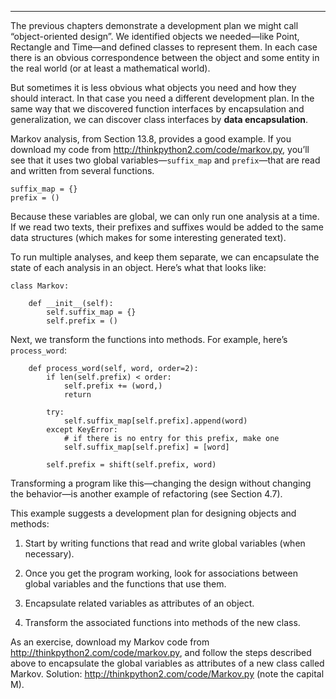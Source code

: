 ------------------

The previous chapters demonstrate a development plan we might call “object-oriented design”. We identified objects we needed—like <span>Point</span>, <span>Rectangle</span> and <span>Time</span>—and defined classes to represent them. In each case there is an obvious correspondence between the object and some entity in the real world (or at least a mathematical world).

But sometimes it is less obvious what objects you need and how they should interact. In that case you need a different development plan. In the same way that we discovered function interfaces by encapsulation and generalization, we can discover class interfaces by <span>**data encapsulation**</span>.

Markov analysis, from Section 13.8, provides a good example. If you download my code from <http://thinkpython2.com/code/markov.py>, you’ll see that it uses two global variables—`suffix_map` and `prefix`—that are read and written from several functions.

    suffix_map = {}        
    prefix = ()            

Because these variables are global, we can only run one analysis at a time. If we read two texts, their prefixes and suffixes would be added to the same data structures (which makes for some interesting generated text).

To run multiple analyses, and keep them separate, we can encapsulate the state of each analysis in an object. Here’s what that looks like:

    class Markov:

        def __init__(self):
            self.suffix_map = {}
            self.prefix = ()    

Next, we transform the functions into methods. For example, here’s `process_word`:

        def process_word(self, word, order=2):
            if len(self.prefix) < order:
                self.prefix += (word,)
                return

            try:
                self.suffix_map[self.prefix].append(word)
            except KeyError:
                # if there is no entry for this prefix, make one
                self.suffix_map[self.prefix] = [word]

            self.prefix = shift(self.prefix, word)        

Transforming a program like this—changing the design without changing the behavior—is another example of refactoring (see Section 4.7).

This example suggests a development plan for designing objects and methods:

1.  Start by writing functions that read and write global variables (when necessary).

2.  Once you get the program working, look for associations between global variables and the functions that use them.

3.  Encapsulate related variables as attributes of an object.

4.  Transform the associated functions into methods of the new class.

As an exercise, download my Markov code from <http://thinkpython2.com/code/markov.py>, and follow the steps described above to encapsulate the global variables as attributes of a new class called <span>Markov</span>. Solution: <http://thinkpython2.com/code/Markov.py> (note the capital M).

